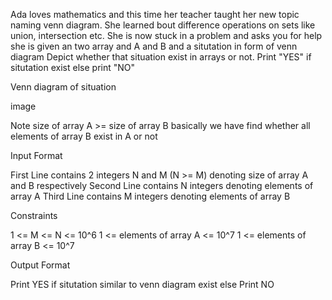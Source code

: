 Ada loves mathematics and this time her teacher taught her new topic naming venn diagram. She learned bout difference operations on sets like union, intersection etc. She is now stuck in a problem and asks you for help she is given an two array and A and B and a situtation in form of venn diagram Depict whether that situation exist in arrays or not. Print "YES" if situtation exist else print "NO"

Venn diagram of situation

image

Note size of array A >= size of array B basically we have find whether all elements of array B exist in A or not

Input Format

First Line contains 2 integers N and M (N >= M) denoting size of array A and B respectively Second Line contains N integers denoting elements of array A Third Line contains M integers denoting elements of array B

Constraints

1 <= M <= N <= 10^6 1 <= elements of array A <= 10^7 1 <= elements of array B <= 10^7

Output Format

Print YES if situtation similar to venn diagram exist else Print NO

